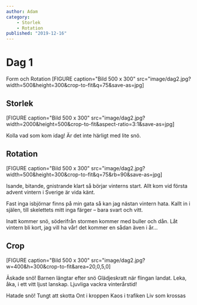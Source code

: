 ```yaml
---
author: Adam
category:
    - Storlek
    - Rotation
published: "2019-12-16"
---
```

Dag 1
==================================

Form och Rotation
[FIGURE caption="Bild 500 x 300" src="image/dag2.jpg?width=500&height=300&crop-to-fit&q=75&save-as=jpg]

<!--more-->

Storlek
-----------------------------------
[FIGURE caption="Bild 500 x 300" src="image/dag2.jpg?width=2000&height=500&crop-to-fit&aspect-ratio=3:1&save-as=jpg]

Kolla vad som kom idag! Är det inte härligt med lite snö.

Rotation
-----------------------------------
[FIGURE caption="Bild 500 x 300" src="image/dag2.jpg?width=500&height=300&crop-to-fit&q=75&rb=90&save-as=jpg]



Isande, bitande, gnistrande klart
så börjar vinterns start.
Allt kom vid första advent
vintern i Sverige är vida känt.

Fast inga isbjörnar finns på min gata
så kan jag nästan vintern hata.
Kallt in i själen, till skelettets mitt
inga färger – bara svart och vitt.

Inatt kommer snö, söderifrån
stormen kommer med buller och dån.
Låt vintern bli kort, jag vill ha vår!
det kommer en sådan även i år…


Crop
-----------------------------------
[FIGURE caption="Bild 500 x 300" src="image/dag2.jpg?w=400&h=300&crop-to-fit&area=20,0,5,0]



Äskade snö!
Barnen längtar efter snö
Glädjeskratt när flingan landat.
Leka, åka, i ett vitt ljust lanskap.
Ljuvliga vackra vinterårstid!

Hatade snö!
Tungt att skotta
Ont i kroppen
Kaos i trafiken
Liv som krossas
